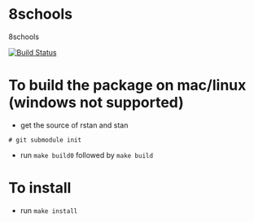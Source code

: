 8schools
========

8schools

[![Build Status](https://travis-ci.org/maverickg/8schools.png)](https://travis-ci.org/maverickg/8schools)


# To build the package on mac/linux (windows not supported)

* get the source of rstan and stan 
```
# git submodule init
```

* run `make build0` followed by `make build`

# To install

* run `make install`
